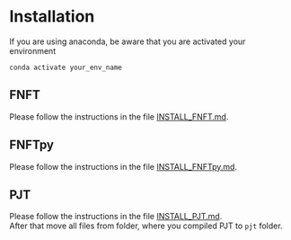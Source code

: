 # Installation

If you are using anaconda, be aware that you are activated your environment  
```
conda activate your_env_name
```

## FNFT

Please follow the instructions in the file [INSTALL_FNFT.md](INSTALL_FNFT.md).

## FNFTpy

Please follow the instructions in the file [INSTALL_FNFTpy.md](INSTALL_FNFTpy.md).

## PJT

Please follow the instructions in the file [INSTALL_PJT.md](INSTALL_PJT.md).  
After that move all files from folder, where you compiled PJT to `pjt` folder.  